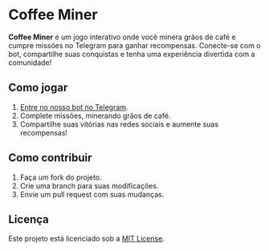 # Coffee Miner

**Coffee Miner** é um jogo interativo onde você minera grãos de café e cumpre missões no Telegram para ganhar recompensas. Conecte-se com o bot, compartilhe suas conquistas e tenha uma experiência divertida com a comunidade!

## Como jogar

1. [Entre no nosso bot no Telegram](https://t.me/seubot).
2. Complete missões, minerando grãos de café.
3. Compartilhe suas vitórias nas redes sociais e aumente suas recompensas!

## Como contribuir

1. Faça um fork do projeto.
2. Crie uma branch para suas modificações.
3. Envie um pull request com suas mudanças.

## Licença

Este projeto está licenciado sob a [MIT License](LICENSE).
